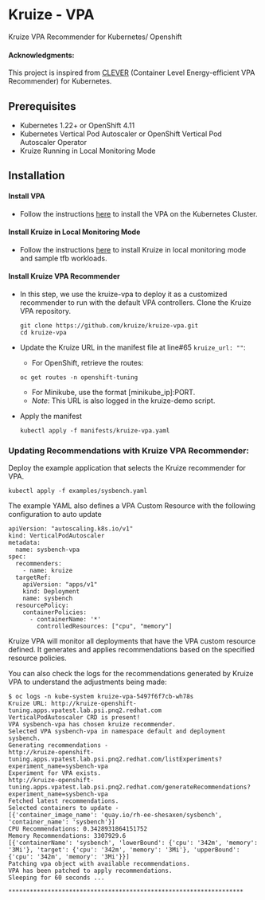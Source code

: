 # Kruize - VPA

Kruize VPA Recommender for Kubernetes/ Openshift

#### Acknowledgments: 

This project is inspired from [CLEVER](https://github.com/sustainable-computing-io/clever) (Container Level Energy-efficient VPA Recommender) for Kubernetes.

## Prerequisites
- Kubernetes 1.22+ or OpenShift 4.11
- Kubernetes Vertical Pod Autoscaler or OpenShift Vertical Pod Autoscaler Operator
- Kruize Running in Local Monitoring Mode

## Installation

#### Install VPA
  - Follow the instructions [here](https://github.com/kubernetes/autoscaler/blob/master/vertical-pod-autoscaler/README.md) to install the VPA on the Kubernetes Cluster. 

#### Install Kruize in Local Monitoring Mode
  - Follow the instructions [here](https://github.com/kruize/kruize-demos/tree/main/monitoring/local_monitoring) to install Kruize in local monitoring mode and sample tfb workloads.

#### Install Kruize VPA Recommender 
  - In this step, we use the kruize-vpa to deploy it as a customized recommender to run with the default VPA controllers. Clone the Kruize VPA repository. 
    ```commandline
    git clone https://github.com/kruize/kruize-vpa.git
    cd kruize-vpa
    ```
  - Update the Kruize URL in the manifest file at line#65 `kruize_url: ""`:
    - For OpenShift, retrieve the routes:
    ```commandline
    oc get routes -n openshift-tuning
    ```
    - For Minikube, use the format [minikube_ip]:PORT. 
    - _Note_: This URL is also logged in the kruize-demo script.

  - Apply the manifest
    ```commandline
    kubectl apply -f manifests/kruize-vpa.yaml
    ```
    
### Updating Recommendations with Kruize VPA Recommender:
Deploy the example application that selects the Kruize recommender for VPA.
```commandline
kubectl apply -f examples/sysbench.yaml
```
The example YAML also defines a VPA Custom Resource with the following configuration to auto update 

```commandline
apiVersion: "autoscaling.k8s.io/v1"
kind: VerticalPodAutoscaler
metadata:
  name: sysbench-vpa
spec:
  recommenders:
    - name: kruize
  targetRef:
    apiVersion: "apps/v1"
    kind: Deployment
    name: sysbench
  resourcePolicy:
    containerPolicies:
      - containerName: '*'
        controlledResources: ["cpu", "memory"]
```

Kruize VPA will monitor all deployments that have the VPA custom resource defined. It generates and applies recommendations based on the specified resource policies. 

You can also check the logs for the recommendations generated by Kruize VPA to understand the adjustments being made:

```commandline
$ oc logs -n kube-system kruize-vpa-5497f6f7cb-wh78s
Kruize URL: http://kruize-openshift-tuning.apps.vpatest.lab.psi.pnq2.redhat.com
VerticalPodAutoscaler CRD is present!
VPA sysbench-vpa has chosen kruize recommender.
Selected VPA sysbench-vpa in namespace default and deployment sysbench.
Generating recommendations - 
http://kruize-openshift-tuning.apps.vpatest.lab.psi.pnq2.redhat.com/listExperiments?experiment_name=sysbench-vpa
Experiment for VPA exists.
http://kruize-openshift-tuning.apps.vpatest.lab.psi.pnq2.redhat.com/generateRecommendations?experiment_name=sysbench-vpa
Fetched latest recommendations.
Selected containers to update - 
[{'container_image_name': 'quay.io/rh-ee-shesaxen/sysbench', 'container_name': 'sysbench'}]
CPU Recommendations: 0.3428931864151752
Memory Recommendations: 3307929.6
[{'containerName': 'sysbench', 'lowerBound': {'cpu': '342m', 'memory': '3Mi'}, 'target': {'cpu': '342m', 'memory': '3Mi'}, 'upperBound': {'cpu': '342m', 'memory': '3Mi'}}]
Patching vpa object with available recommendations.
VPA has been patched to apply recommendations.
Sleeping for 60 seconds ...

******************************************************************
```
